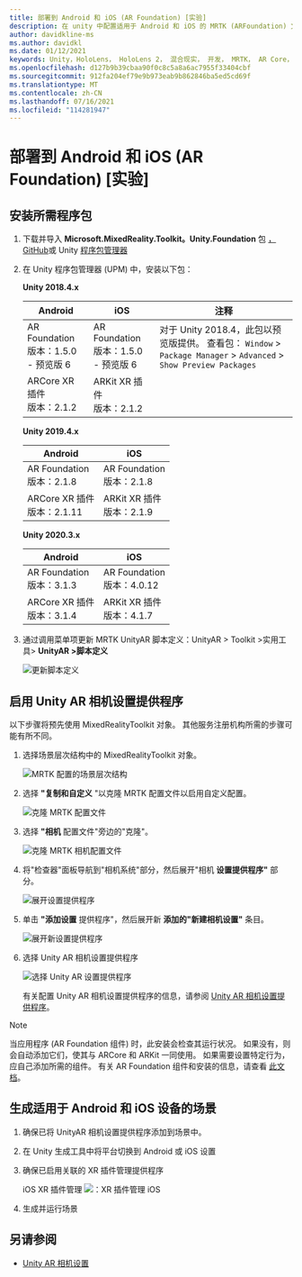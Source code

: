 ```yaml
---
title: 部署到 Android 和 iOS (AR Foundation) [实验]
description: 在 unity 中配置适用于 Android 和 iOS 的 MRTK (ARFoundation) 文档
author: davidkline-ms
ms.author: davidkl
ms.date: 01/12/2021
keywords: Unity，HoloLens， HoloLens 2， 混合现实， 开发， MRTK， AR Core， AR Kit， iOS， IOS， Android， AR Foundation
ms.openlocfilehash: d127b9b39cbaa90f0c8c5a8a6ac7955f33404cbf
ms.sourcegitcommit: 912fa204ef79e9b973eab9b862846ba5ed5cd69f
ms.translationtype: MT
ms.contentlocale: zh-CN
ms.lasthandoff: 07/16/2021
ms.locfileid: "114281947"
---
```

# <a name="deploying-to-android-and-ios-ar-foundation-experimental"></a>部署到 Android 和 iOS (AR Foundation) [实验]

## <a name="install-required-packages"></a>安装所需程序包

1. 下载并导入 **Microsoft.MixedReality.Toolkit。Unity.Foundation** 包 [，GitHub](https://github.com/microsoft/MixedRealityToolkit-Unity/releases/)或 Unity [程序包管理器](../configuration/usingupm.md)

1. 在 Unity 程序包管理器 (UPM) 中，安装以下包：

    **Unity 2018.4.x**

    | **Android** | **iOS** | 注释 |
    | --- | --- | --- |
    | AR Foundation  <br/> 版本：1.5.0 - 预览版 6 | AR Foundation  <br/> 版本：1.5.0 - 预览版 6 | 对于 Unity 2018.4，此包以预览版提供。 查看包： `Window` > `Package Manager` > `Advanced` > `Show Preview Packages` |
    | ARCore XR 插件 <br/> 版本：2.1.2 | ARKit XR 插件 <br/> 版本：2.1.2 | |

    **Unity 2019.4.x**

    | **Android** | **iOS** |
    | --- | --- |
    | AR Foundation  <br/> 版本：2.1.8 |  AR Foundation  <br/> 版本：2.1.8 |
    | ARCore XR 插件 <br/> 版本：2.1.11 | ARKit XR 插件 <br/> 版本：2.1.9 |

    **Unity 2020.3.x**

    | **Android** | **iOS** |
    | --- | --- |
    | AR Foundation  <br/> 版本：3.1.3 |  AR Foundation  <br/> 版本：4.0.12 |
    | ARCore XR 插件 <br/> 版本：3.1.4 | ARKit XR 插件 <br/> 版本：4.1.7 |

1. 通过调用菜单项更新 MRTK UnityAR 脚本定义：UnityAR > Toolkit >实用工具> **UnityAR >脚本定义**

    ![更新脚本定义](../features/images/UpdateScriptingDefineUnityAR.png)


## <a name="enabling-the-unity-ar-camera-settings-provider"></a>启用 Unity AR 相机设置提供程序

以下步骤将预先使用 MixedRealityToolkit 对象。 其他服务注册机构所需的步骤可能有所不同。

1. 选择场景层次结构中的 MixedRealityToolkit 对象。

    ![MRTK 配置的场景层次结构](../features/images/MRTK_ConfiguredHierarchy.png)

1. 选择 **"复制和自定义** "以克隆 MRTK 配置文件以启用自定义配置。

    ![克隆 MRTK 配置文件](../features/images/camera-system/CloneProfileARFoundation.png)

1. 选择 **"相机** 配置文件"旁边的"克隆"。

    ![克隆 MRTK 相机配置文件](../features/images/camera-system/CloneCameraProfileARFoundation.png)

1. 将"检查器"面板导航到"相机系统"部分，然后展开"相机 **设置提供程序"** 部分。

    ![展开设置提供程序](../features/images/camera-system/ExpandProviders.png)

1. 单击 **"添加设置** 提供程序"，然后展开新 **添加的"新建相机设置"** 条目。

    ![展开新设置提供程序](../features/images/camera-system/ExpandNewProvider.png)

1. 选择 Unity AR 相机设置提供程序

    ![选择 Unity AR 设置提供程序](../features/images/camera-system/SelectUnityArSettings.png)

    有关配置 Unity AR 相机设置提供程序的信息，请参阅 [Unity AR 相机设置提供程序](../features/camera-system/unity-ar-camera-settings.md)。

> [!NOTE]
> 当应用程序 (AR Foundation 组件) 时，此安装会检查其运行状况。 如果没有，则会自动添加它们，使其与 ARCore 和 ARKit 一同使用。
> 如果需要设置特定行为，应自己添加所需的组件。
> 有关 AR Foundation 组件和安装的信息，请查看 [此文档](https://docs.unity3d.com/Packages/com.unity.xr.arfoundation@2.2/manual/index.html#samples)。

## <a name="building-a-scene-for-android-and-ios-devices"></a>生成适用于 Android 和 iOS 设备的场景

1. 确保已将 UnityAR 相机设置提供程序添加到场景中。

1. 在 Unity 生成工具中将平台切换到 Android 或 iOS 设置

1. 确保已启用关联的 XR 插件管理提供程序

    iOS XR 插件管理  ![ ：XR 插件管理 iOS](../features/images/XRManagementiOS.png)

1. 生成并运行场景

## <a name="see-also"></a>另请参阅

- [Unity AR 相机设置](../features/camera-system/unity-ar-camera-settings.md)
